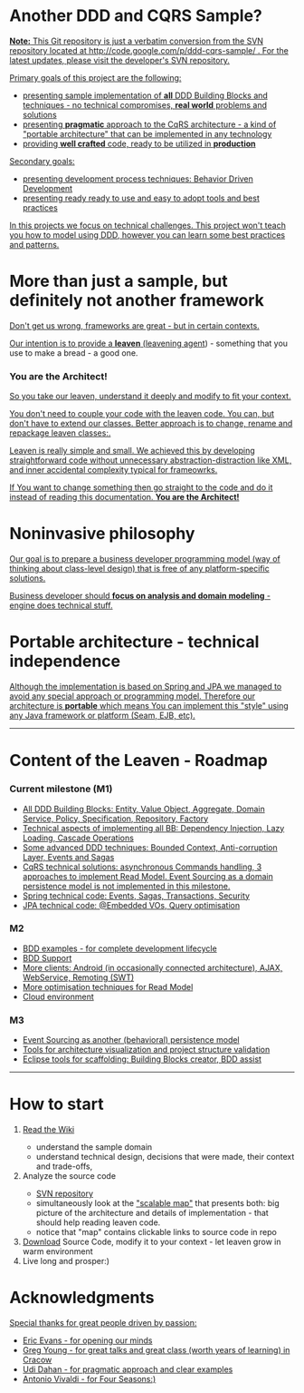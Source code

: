<div xmlns="http://www.w3.org/1999/xhtml" class="psdescription" id="wikicontent">

<h1><a name="Another_DDD_and_CqRS_Sample?"/>Another DDD and CQRS Sample?<a class="section_anchor" href="#Another_DDD_and_CqRS_Sample?"/></h1>
<p><b>Note:</b> This Git repository is just a verbatim conversion from the SVN repository located 
at http://code.google.com/p/ddd-cqrs-sample/ .  For the latest updates, please visit the developer's SVN repository.</p>
<p>Primary goals of this project are the following: </p>
<ul>
<li>presenting sample implementation of <strong>all</strong> DDD Building Blocks and techniques - no technical compromises, <strong>real world</strong> problems and solutions </li>
<li>presenting <strong>pragmatic</strong> approach to the CqRS architecture - a kind of "portable architecture" that can be implemented in any technology </li>
<li>providing <strong>well crafted</strong> code, ready to be utilized in <strong>production</strong> </li>
</ul>
<p/>
<p>Secondary goals: </p>
<ul>
<li>presenting development process techniques: Behavior Driven Development </li>
<li>presenting ready ready to use and easy to adopt tools and best practices </li>
</ul>
<p/>
<p>In this projects we focus on technical challenges. This project won't teach you how to model using DDD, however you can learn some best practices and patterns. </p>
 
<h1><a name="More_than_just_a_sample,_but_definitely_not_another_framework"/>More than just a sample, but definitely not another framework<a class="section_anchor" href="#More_than_just_a_sample,_but_definitely_not_another_framework"/></h1>
<p>Don't get us wrong, frameworks are great - but in certain contexts. </p>
<p>Our intention is to provide a <strong>leaven</strong> (<a rel="nofollow" href="http://en.wikipedia.org/wiki/Leavening_agent">leavening agent</a>) - something that you use to make a bread - a good one. </p>
<h3><a name="You_are_the_Architect!"/>You are the Architect!<a class="section_anchor" href="#You_are_the_Architect!"/></h3>
<p>So you take our leaven, understand it deeply and modify to fit your context. </p>
<p>You don't need to couple your code with the leaven code. You can, but don't have to extend our classes. Better approach is to change, rename and repackage leaven classes:. </p>
<p>Leaven is really simple and small. We achieved this by developing straightforward code without unnecessary abstraction-distraction like XML, and inner accidental complexity typical for frameowrks. </p>
<p>If You want to change something then go straight to the code and do it instead of reading this documentation. <strong>You are the Architect!</strong> </p>
 
<h1><a name="Noninvasive_philosophy"/>Noninvasive philosophy<a class="section_anchor" href="#Noninvasive_philosophy"/></h1>
<p>Our goal is to prepare a business developer programming model (way of thinking about class-level design) that is free of any platform-specific solutions. </p>
<p>Business developer should <strong>focus on analysis and domain modeling</strong> - engine does technical stuff. </p>
<h1><a name="Portable_architecture_-_technical_independence"/>Portable architecture - technical independence<a class="section_anchor" href="#Portable_architecture_-_technical_independence"/></h1>
<p>Although the implementation is based on Spring and JPA we managed to avoid any special approach or programming model. Therefore our architecture is <strong>portable</strong> which means You can implement this "style" using any Java framework or platform (Seam, EJB, etc). </p>

<hr/>
<p/>
 
<h1><a name="Content_of_the_Leaven_-_Roadmap"/>Content of the Leaven - Roadmap<a class="section_anchor" href="#Content_of_the_Leaven_-_Roadmap"/></h1>
<h3><a name="Current_milestone_(M1)"/>Current milestone (M1)<a class="section_anchor" href="#Current_milestone_(M1)"/></h3>
<ul>
<li>All DDD Building Blocks: Entity, Value Object, Aggregate, Domain Service, Policy, Specification, Repository, Factory </li>
<li>Technical aspects of implementing all BB: Dependency Injection, Lazy Loading, Cascade Operations </li>
<li>Some advanced DDD techniques: Bounded Context, Anti-corruption Layer, Events and Sagas </li>
<li>CqRS technical solutions: asynchronous Commands handling, 3 approaches to implement Read Model. Event Sourcing as a domain persistence model is not implemented in this milestone. </li>
<li>Spring technical code: Events, Sagas, Transactions, Security </li>
<li>JPA technical code: @Embedded VOs, Query optimisation </li>
</ul>
<h3><a name="M2"/>M2<a class="section_anchor" href="#M2"/></h3>
<ul>
<li>BDD examples - for complete development lifecycle </li>
<li>BDD Support </li>
<li>More clients: Android (in occasionally connected architecture), AJAX, WebService, Remoting (SWT) </li>
<li>More optimisation techniques for Read Model </li>
<li>Cloud environment </li>
</ul>
<h3><a name="M3"/>M3<a class="section_anchor" href="#M3"/></h3>
<ul>
<li>Event Sourcing as another (behavioral) persistence model </li>
<li>Tools for architecture visualization and project structure validation </li>
<li>Eclipse tools for scaffolding: Building Blocks creator, BDD assist </li>
</ul>

<hr/>

<h1><a name="How_to_start"/>How to start<a class="section_anchor" href="#How_to_start"/></h1>
<ol>
<li>Read the <a rel="nofollow" href="http://code.google.com/p/ddd-cqrs-sample/wiki/TableOfContents">Wiki</a> </li>
<ul>
<li>understand the sample domain </li>
<li>understand technical design, decisions that were made, their context and trade-offs,  </li>
</ul>
<li>Analyze the source code </li>
<ul>
<li><a rel="nofollow" href="http://code.google.com/p/ddd-cqrs-sample/source/browse/#svn%2Ftrunk%2Fddd_cqrs-sample">SVN repository</a> </li>
<li>simultaneously look at the <a rel="nofollow" href="http://prezi.com/hi2dmhfej9zu/ddd-cqrs-sample/">"scalable map"</a> that presents both: big picture of the architecture and details of implementation - that should help reading leaven code. </li>
<li>notice that "map" contains clickable links to source code in repo </li>
</ul>
<li><a rel="nofollow" href="http://code.google.com/p/ddd-cqrs-sample/source/checkout">Download</a> Source Code, modify it to your context - let leaven grow in warm environment </li>
<li>Live long and prosper:) </li>
</ol>

<h1><a name="Acknowledgments"/>Acknowledgments<a class="section_anchor" href="#Acknowledgments"/></h1>
<p>Special thanks for great people driven by passion: </p>
<ul>
<li>Eric Evans - for opening our minds </li>
<li>Greg Young - for great talks and great class (worth years of learning) in Cracow </li>
<li>Udi Dahan - for pragmatic approach and clear examples </li>
<li>Antonio Vivaldi - for Four Seasons:) </li>
</ul>
<p/>

</div>
